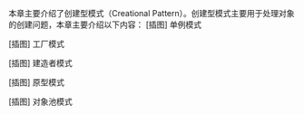 本章主要介绍了创建型模式（Creational Pattern）。创建型模式主要用于处理对象的创建问题，本章主要介绍以下内容：
[插图] 单例模式

[插图] 工厂模式

[插图] 建造者模式

[插图] 原型模式

[插图] 对象池模式